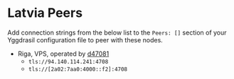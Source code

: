 # Latvia Peers

Add connection strings from the below list to the `Peers: []` section of your
Yggdrasil configuration file to peer with these nodes.

* Riga, VPS, operated by [d47081](https://github.com/d47081)
  * `tls://94.140.114.241:4708`
  * `tls://[2a02:7aa0:4000::f2]:4708`

